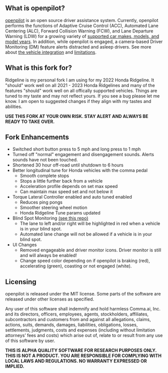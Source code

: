 What is openpilot?
------

[openpilot](http://github.com/commaai/openpilot) is an open source driver assistance system. Currently, openpilot performs the functions of Adaptive Cruise Control (ACC), Automated Lane Centering (ALC), Forward Collision Warning (FCW), and Lane Departure Warning (LDW) for a growing variety of [supported car makes, models, and model years](docs/CARS.md). In addition, while openpilot is engaged, a camera-based Driver Monitoring (DM) feature alerts distracted and asleep drivers. See more about [the vehicle integration](docs/INTEGRATION.md) and [limitations](docs/LIMITATIONS.md).

What is this fork for?
------

Ridgeline is my personal fork I am using for my 2022 Honda Ridgeline. It "should" work well on all 2021 - 2023 Honda Ridgelines and many of the features "should" work well on all offically supported vehicles. Things are tuned to my taste and may not reflect yours. If you see a bug please let me know. I am open to suggested changes if they align with my tastes and abilities.

**USE THIS FORK AT YOUR OWN RISK. STAY ALERT AND ALWAYS BE READY TO TAKE OVER.**

Fork Enhancements
------

- Switched short button press to 5 mph and long press to 1 mph
- Turned off "normal" engagement and disengagement sounds. Alerts sounds have not been touched.
- Shortened 30 hour off-road until shutdown to 6 hours
- Better longitudinal tune for Honda vehicles with the comma pedal
  - Smooth complete stops
  - Stops a little further back from a vehicle
  - Acceleration profile depends on set max speed
  - Can maintain max speed set and not below it
- Torque Lateral Controller enabled and auto tuned enabled
  - Reduces ping pongs
  - Smoother steering wheel motion
  - Honda Ridgeline Tune params updated
- Blind Spot Monitoring [(see this repo)](https://github.com/gadjex/CAN_Gateway/tree/Ridgeline-Body-Gateway)
  - The lane to left and/or right will be highlighted in red when a vehicle is in your blind spot.
  - Automated lane change will not be allowed if a vehicle is in your blind spot.
- UI Changes
  - Removed engageable and driver monitor icons. Driver monitor is still and will always be enabled!
  - Change speed color depending on if openpilot is braking (red), accelerating (green), coasting or not engaged (white).

Licensing
------

openpilot is released under the MIT license. Some parts of the software are released under other licenses as specified.

Any user of this software shall indemnify and hold harmless Comma.ai, Inc. and its directors, officers, employees, agents, stockholders, affiliates, subcontractors and customers from and against all allegations, claims, actions, suits, demands, damages, liabilities, obligations, losses, settlements, judgments, costs and expenses (including without limitation attorneys’ fees and costs) which arise out of, relate to or result from any use of this software by user.

**THIS IS ALPHA QUALITY SOFTWARE FOR RESEARCH PURPOSES ONLY. THIS IS NOT A PRODUCT.
YOU ARE RESPONSIBLE FOR COMPLYING WITH LOCAL LAWS AND REGULATIONS.
NO WARRANTY EXPRESSED OR IMPLIED.**

